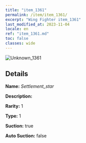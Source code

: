 ```yaml
---
title: "item_1361"
permalink: /item/item_1361/
excerpt: "Wing Fighter item_1361"
last_modified_at: 2023-11-04
locale: en
ref: "item_1361.md"
toc: false
classes: wide
---
```



 ![Unknown_1361](/images/item/Settlement_star_p.png)



## Details

 **Name:** *Settlement_star* 

 **Description:** 

 **Rarity:** 1 

 **Type:** 1 

 **Suction:** true 

 **Auto Suction:** false 


